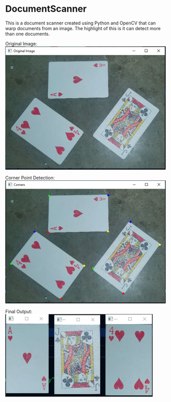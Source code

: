 # DocumentScanner
This is a document scanner created using Python and OpenCV that can warp documents from an image. The highlight of this is it can detect more than one documents.

Original Image:
<br>
<img src='https://github.com/BhavyaShah1234/DocumentScanner/blob/main/Screenshot%202021-12-04%20225025.png'>

Corner Point Detection:
<br>
<img src='https://github.com/BhavyaShah1234/DocumentScanner/blob/main/Screenshot%202021-12-04%20224638.png'>

Final Output:
<br>
<img src='https://github.com/BhavyaShah1234/DocumentScanner/blob/main/Screenshot%202021-12-04%20224703.png'>
